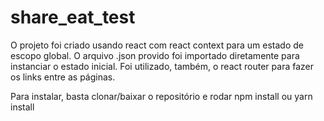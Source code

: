 # share_eat_test

O projeto foi criado usando react com react context para um estado de escopo global. 
O arquivo .json provido foi importado diretamente para instanciar o estado inicial.
Foi utilizado, também, o react router para fazer os links entre as páginas.

Para instalar, basta clonar/baixar o repositório e rodar npm install ou yarn install

